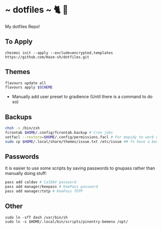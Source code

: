 # ~ dotfiles ~ 🐈 🍻

My dotfiles Repo!


## To Apply

```
chezmoi init --apply --exclude=encrypted,templates https://github.com/Haze-sh/dotfiles.git
```

## Themes

```bash
flavours update all
flavours apply $SCHEME
```

- Manually add user preset to gradience (Until there is a command to do so)

## Backups

```bash
chsh -s /bin/zsh
fcrontab $HOME/.config/fcrontab.backup # Cron jobs
setfacl --restore=$HOME/.config/permissions.facl # For mopidy to work on local files
sudo cp $HOME/.local/share/themes/issue.txt /etc/issue ## To have a beautiful issue
```

## Passwords

It is easier to use some scripts by saving passwords to gnupass rather than manually doing stuff:

```bash
pass add caldav # CalDAV password
pass add manager/keepass # KeePass password
pass add manager/totp # KeePass TOTP
```

## Other

```
sudo ln -sfT dash /usr/bin/sh
sudo ln -s $HOME/.local/bin/scripts/pinentry-bemenu /opt/
```

